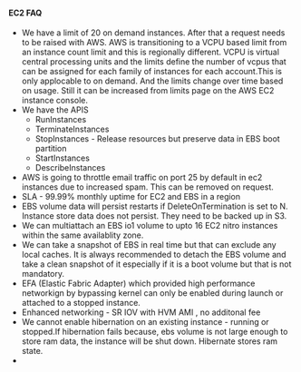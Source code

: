 #### EC2 FAQ
+ We have a limit of 20 on demand instances. After that a request needs to be raised with AWS. AWS is transitioning to a VCPU based limit from an instance count limit and 
  this is regionally different. VCPU is virtual central processing units and the limits define the number of vcpus that can be assigned for each family of instances
  for each account.This is only applocable to on demand. And the limits change over time based on usage. Still it can be increased from limits page on the AWS EC2 instance console.
+ We have the APIS
    + RunInstances
    + TerminateInstances
    + StopInstances - Release resources but preserve data in EBS boot partition
    + StartInstances
    + DescribeInstances
+ AWS is going to throttle email traffic on port 25 by default in ec2 instances due to increased spam. This can be removed on request.
+ SLA - 99.99% monthly uptime for EC2 and EBS in a region
+ EBS volume data will persist restarts if DeleteOnTermination is set to N. Instance store data does not persist. They need to be backed up in S3.
+ We can multiattach an EBS io1 volume to upto 16 EC2 nitro instances within the same availablity zone.
+ We can take a snapshot of EBS in real time but that can exclude any local caches. It is always recommended to detach the EBS volume and take a clean snapshot of it
  especially if it is a boot volume but that is not mandatory.
+ EFA (Elastic Fabric Adapter) which provided high performance networkign by bypassing kernel can only be enabled during launch or attached to a stopped instance.
+ Enhanced networking - SR IOV with HVM AMI , no additonal fee 
+ We cannot enable hibernation on an existing instance - running or stopped.If hibernation fails because, ebs volume is not large enough to store ram data, the instance will be 
  shut down. Hibernate stores ram state.
+ 
